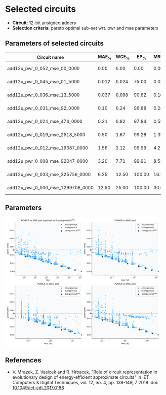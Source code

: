 
Selected circuits
===================
 - **Circuit**: 12-bit unsigned adders
 - **Selection criteria**: pareto optimal sub-set wrt. pwr and mse parameters

Parameters of selected circuits
----------------------------

| Circuit name | MAE<sub>%</sub> | WCE<sub>%</sub> | EP<sub>%</sub> | MRE<sub>%</sub> | MSE | Download |
| --- |  --- | --- | --- | --- | --- | --- | 
| add12u_pwr_0_052_mse_00_0000 | 0.00 | 0.00 | 0.00 | 0.00 | 0 |   [[Verilog<sub>PDK45</sub>](add12u_pwr_0_052_mse_00_0000_pdk45.v)] [[C](add12u_pwr_0_052_mse_00_0000.c)] |
| add12u_pwr_0_045_mse_01_5000 | 0.012 | 0.024 | 75.00 | 0.034 | 1.5 |   [[Verilog<sub>PDK45</sub>](add12u_pwr_0_045_mse_01_5000_pdk45.v)] [[C](add12u_pwr_0_045_mse_01_5000.c)] |
| add12u_pwr_0_036_mse_13_5000 | 0.037 | 0.098 | 90.62 | 0.10 | 14 |   [[Verilog<sub>PDK45</sub>](add12u_pwr_0_036_mse_13_5000_pdk45.v)] [[C](add12u_pwr_0_036_mse_13_5000.c)] |
| add12u_pwr_0_031_mse_92_0000 | 0.10 | 0.24 | 96.88 | 0.28 | 92 |  [[Verilog<sub>generic</sub>](add12u_pwr_0_031_mse_92_0000_gen.v)]  [[C](add12u_pwr_0_031_mse_92_0000.c)] |
| add12u_pwr_0_024_mse_474_0000 | 0.21 | 0.82 | 97.84 | 0.58 | 474 |  [[Verilog<sub>generic</sub>](add12u_pwr_0_024_mse_474_0000_gen.v)]  [[C](add12u_pwr_0_024_mse_474_0000.c)] |
| add12u_pwr_0_019_mse_2518_5000 | 0.50 | 1.67 | 99.28 | 1.39 | 2518 |  [[Verilog<sub>generic</sub>](add12u_pwr_0_019_mse_2518_5000_gen.v)]  [[C](add12u_pwr_0_019_mse_2518_5000.c)] |
| add12u_pwr_0_012_mse_19387_0000 | 1.56 | 3.12 | 99.99 | 4.27 | 19387 |   [[Verilog<sub>PDK45</sub>](add12u_pwr_0_012_mse_19387_0000_pdk45.v)] [[C](add12u_pwr_0_012_mse_19387_0000.c)] |
| add12u_pwr_0_008_mse_92047_0000 | 3.20 | 7.71 | 99.91 | 8.54 | 92047 |  [[Verilog<sub>generic</sub>](add12u_pwr_0_008_mse_92047_0000_gen.v)]  [[C](add12u_pwr_0_008_mse_92047_0000.c)] |
| add12u_pwr_0_003_mse_325756_0000 | 6.25 | 12.50 | 100.00 | 16.24 | 325756 |   [[Verilog<sub>PDK45</sub>](add12u_pwr_0_003_mse_325756_0000_pdk45.v)] [[C](add12u_pwr_0_003_mse_325756_0000.c)] |
| add12u_pwr_0_000_mse_1299708_0000 | 12.50 | 25.00 | 100.00 | 30.64 | 12997.08e2 |  [[Verilog<sub>generic</sub>](add12u_pwr_0_000_mse_1299708_0000_gen.v)]  [[C](add12u_pwr_0_000_mse_1299708_0000.c)] |
    
Parameters
--------------
![Parameters figure](fig.png)

References
--------------
   - V. Mrazek, Z. Vasicek and R. Hrbacek, "Role of circuit representation in evolutionary design of energy-efficient approximate circuits" in IET Computers & Digital Techniques, vol. 12, no. 4, pp. 139-149, 7 2018. doi: [10.1049/iet-cdt.2017.0188](https://dx.doi.org/10.1049/iet-cdt.2017.0188)

             